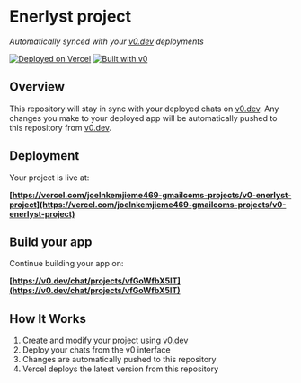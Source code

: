# Enerlyst project

*Automatically synced with your [v0.dev](https://v0.dev) deployments*

[![Deployed on Vercel](https://img.shields.io/badge/Deployed%20on-Vercel-black?style=for-the-badge&logo=vercel)](https://vercel.com/joelnkemjieme469-gmailcoms-projects/v0-enerlyst-project)
[![Built with v0](https://img.shields.io/badge/Built%20with-v0.dev-black?style=for-the-badge)](https://v0.dev/chat/projects/vfGoWfbX5IT)

## Overview

This repository will stay in sync with your deployed chats on [v0.dev](https://v0.dev).
Any changes you make to your deployed app will be automatically pushed to this repository from [v0.dev](https://v0.dev).

## Deployment

Your project is live at:

**[https://vercel.com/joelnkemjieme469-gmailcoms-projects/v0-enerlyst-project](https://vercel.com/joelnkemjieme469-gmailcoms-projects/v0-enerlyst-project)**

## Build your app

Continue building your app on:

**[https://v0.dev/chat/projects/vfGoWfbX5IT](https://v0.dev/chat/projects/vfGoWfbX5IT)**

## How It Works

1. Create and modify your project using [v0.dev](https://v0.dev)
2. Deploy your chats from the v0 interface
3. Changes are automatically pushed to this repository
4. Vercel deploys the latest version from this repository
